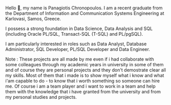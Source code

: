Hello 👋, my name is Panagiotis Chronopoulos. I am a recent graduate from the Department of Information and
Communication Systems Engineering at Karlovasi, Samos, Greece.

I possess a strong foundation in Data Science, Data Analysis and SQL (including Oracle PL/SQL, Transact-SQL (T-SQL) and PL/pgSQL). 

I am particularly interested in roles such as Data Analyst, Database Administrator, SQL Developer, PL/SQL Developer and Data Engineer.

Note : These projects are all made by me even if i had collaborate with some colleagues through my academic years in university in some of them and of course they are personal projects and they don't demostrate clear all my skills. Most of them that i made is to show myself what i know and what i'am capable to do - to know that i worth something so someone can hire me. Of course i am a team player and i want to work in a team and help them with the knowledge that i have granted from the university and from my personal studies and projects.
